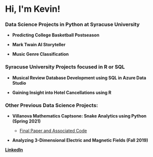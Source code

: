 <h1>Hi, I'm Kevin!</h1>

<h3>Data Science Projects in Python at Syracuse University</h3>

- <b> Predicting College Basketball Postseason </b>
  
- <b> Mark Twain AI Storyteller </b>
  
- <b> Music Genre Classification </b>

<h3>Syracuse University Projects focused in R or SQL</h3>

- <b> Musical Review Database Development using SQL in Azure Data Studio </b>
  
- <b> Gaining Insight into Hotel Cancellations using R </b>
  
<h3>Other Previous Data Science Projects:</h3>

- <b> Villanova Mathematics Captsone: Snake Analytics using Python (Spring 2021)</b>
  - [Final Paper and Associated Code](https://github.com/kharmer9/Snake_Analytics-MAT5900)

- <b> Analyzing 3-Dimensional Electric and Magnetic Fields (Fall 2019)
  

[LinkedIn](https://linkedin.com/in/kevin-harmer)
